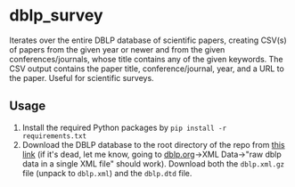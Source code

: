 # dblp_survey
Iterates over the entire DBLP database of scientific papers, creating CSV(s) of papers from the given year or newer and from the given conferences/journals, whose title contains any of the given keywords. The CSV output contains the paper title, conference/journal, year, and a URL to the paper. Useful for scientific surveys.

## Usage
1. Install the required Python packages by `pip install -r requirements.txt`
2. Download the DBLP database to the root directory of the repo from [this link](https://dblp.org/xml/) (if it's dead, let me know, going to [dblp.org](https://dblp.org/)->XML Data->"raw dblp data in a single XML file" should work). Download both the `dblp.xml.gz` file (unpack to `dblp.xml`) and the `dblp.dtd` file.

